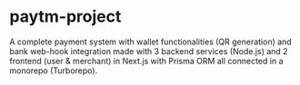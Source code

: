 # paytm-project
A complete payment system with wallet functionalities (QR generation) and bank web-hook integration made with 3 backend services (Node.js) and 2 frontend (user &amp; merchant) in Next.js with Prisma ORM all connected in a monorepo (Turborepo).
